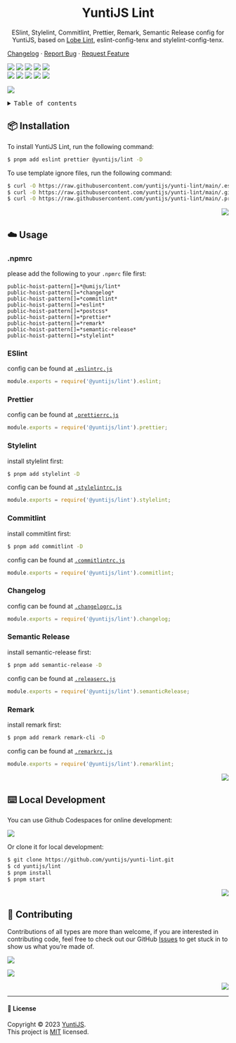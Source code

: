 <a name="readme-top"></a>

<div align="center">

<h1>YuntiJS Lint</h1>

ESlint, Stylelint, Commitlint, Prettier, Remark, Semantic Release config for YuntiJS, based on [Lobe Lint][lobe-int-link], eslint-config-tenx and stylelint-config-tenx.

</div>

[Changelog](./CHANGELOG.md) · [Report Bug][issues-link] · [Request Feature][issues-link]

<!-- SHIELD GROUP -->

[![][npm-release-shield]][npm-release-link]
[![][npm-downloads-shield]][npm-downloads-link]
[![][github-releasedate-shield]][github-releasedate-link]
[![][github-action-test-shield]][github-action-test-link]
[![][github-action-release-shield]][github-action-release-link]<br/>
[![][github-contributors-shield]][github-contributors-link]
[![][github-forks-shield]][github-forks-link]
[![][github-stars-shield]][github-stars-link]
[![][github-issues-shield]][github-issues-link]
[![][github-license-shield]][github-license-link]

</div>

![](https://raw.githubusercontent.com/andreasbm/readme/main/assets/lines/rainbow.png)

<details>
<summary><kbd>Table of contents</kbd></summary>

#### TOC

- [📦 Installation](#-installation)
- [☁️ Usage](#️-usage)
  - [.npmrc](#npmrc)
  - [ESlint](#eslint)
  - [Prettier](#prettier)
  - [Stylelint](#stylelint)
  - [Commitlint](#commitlint)
  - [Changelog](#changelog)
  - [Semantic Release](#semantic-release)
  - [Remark](#remark)
- [⌨️ Local Development](#️-local-development)
- [🤝 Contributing](#-contributing)

####

</details>

## 📦 Installation

To install YuntiJS Lint, run the following command:

```bash
$ pnpm add eslint prettier @yuntijs/lint -D
```

To use template ignore files, run the following command:

```bash
$ curl -O https://raw.githubusercontent.com/yuntijs/yunti-lint/main/.eslintignore
$ curl -O https://raw.githubusercontent.com/yuntijs/yunti-lint/main/.gitignore
$ curl -O https://raw.githubusercontent.com/yuntijs/yunti-lint/main/.prettierignore
```

<div align="right">

[![][back-to-top]](#readme-top)

</div>

## ☁️ Usage

### .npmrc

please add the following to your `.npmrc` file first:

```text
public-hoist-pattern[]=*@umijs/lint*
public-hoist-pattern[]=*changelog*
public-hoist-pattern[]=*commitlint*
public-hoist-pattern[]=*eslint*
public-hoist-pattern[]=*postcss*
public-hoist-pattern[]=*prettier*
public-hoist-pattern[]=*remark*
public-hoist-pattern[]=*semantic-release*
public-hoist-pattern[]=*stylelint*
```

### ESlint

config can be found at [`.eslintrc.js`](/src/eslint/index.ts)

```js
module.exports = require('@yuntijs/lint').eslint;
```

### Prettier

config can be found at [`.prettierrc.js`](/src/prettier/index.ts)

```js
module.exports = require('@yuntijs/lint').prettier;
```

### Stylelint

install stylelint first:

```bash
$ pnpm add stylelint -D
```

config can be found at [`.stylelintrc.js`](/src/stylelint/index.ts)

```js
module.exports = require('@yuntijs/lint').stylelint;
```

### Commitlint

install commitlint first:

```bash
$ pnpm add commitlint -D
```

config can be found at [`.commitlintrc.js`](/src/commitlint/index.ts)

```js
module.exports = require('@yuntijs/lint').commitlint;
```

### Changelog

config can be found at [`.changelogrc.js`](/src/changelog/index.ts)

```js
module.exports = require('@yuntijs/lint').changelog;
```

### Semantic Release

install semantic-release first:

```bash
$ pnpm add semantic-release -D
```

config can be found at [`.releaserc.js`](/src/semantic-release/index.ts)

```js
module.exports = require('@yuntijs/lint').semanticRelease;
```

### Remark

install remark first:

```bash
$ pnpm add remark remark-cli -D
```

config can be found at [`.remarkrc.js`](/src/remarklint/index.ts)

```js
module.exports = require('@yuntijs/lint').remarklint;
```

<div align="right">

[![][back-to-top]](#readme-top)

</div>

## ⌨️ Local Development

You can use Github Codespaces for online development:

[![][codespaces-shield]][codespaces-link]

Or clone it for local development:

```bash
$ git clone https://github.com/yuntijs/yunti-lint.git
$ cd yuntijs/lint
$ pnpm install
$ pnpm start
```

<div align="right">

[![][back-to-top]](#readme-top)

</div>

## 🤝 Contributing

Contributions of all types are more than welcome, if you are interested in contributing code, feel free to check out our GitHub [Issues][github-issues-link] to get stuck in to show us what you’re made of.

[![][pr-welcome-shield]][pr-welcome-link]

[![][contributors-contrib]][contributors-url]

<div align="right">

[![][back-to-top]](#readme-top)

</div>

---

#### 📝 License

Copyright © 2023 [YuntiJS][profile-link]. <br />
This project is [MIT](./LICENSE) licensed.

<!-- LINK GROUP -->

[back-to-top]: https://img.shields.io/badge/-BACK_TO_TOP-151515?style=flat-square
[codespaces-link]: https://codespaces.new/yuntijs/yunti-lint
[codespaces-shield]: https://github.com/codespaces/badge.svg
[contributors-contrib]: https://contrib.rocks/image?repo=yuntijs/yunti-lint
[contributors-url]: https://github.com/yuntijs/yunti-lint/graphs/contributors
[github-action-release-link]: https://github.com/yuntijs/yunti-lint/actions/workflows/release.yml
[github-action-release-shield]: https://img.shields.io/github/actions/workflow/status/yuntijs/yunti-lint/release.yml?label=release&labelColor=black&logo=githubactions&logoColor=white&style=flat-square
[github-action-test-link]: https://github.com/yuntijs/yunti-lint/actions/workflows/test.yml
[github-action-test-shield]: https://img.shields.io/github/actions/workflow/status/yuntijs/yunti-lint/test.yml?label=test&labelColor=black&logo=githubactions&logoColor=white&style=flat-square
[github-contributors-link]: https://github.com/yuntijs/yunti-lint/graphs/contributors
[github-contributors-shield]: https://img.shields.io/github/contributors/yuntijs/yunti-lint?color=c4f042&labelColor=black&style=flat-square
[github-forks-link]: https://github.com/yuntijs/yunti-lint/network/members
[github-forks-shield]: https://img.shields.io/github/forks/yuntijs/yunti-lint?color=8ae8ff&labelColor=black&style=flat-square
[github-issues-link]: https://github.com/yuntijs/yunti-lint/issues
[github-issues-shield]: https://img.shields.io/github/issues/yuntijs/yunti-lint?color=ff80eb&labelColor=black&style=flat-square
[github-license-link]: https://github.com/yuntijs/yunti-lint/blob/main/LICENSE
[github-license-shield]: https://img.shields.io/github/license/yuntijs/yunti-lint?color=white&labelColor=black&style=flat-square
[github-releasedate-link]: https://github.com/yuntijs/yunti-lint/releases
[github-releasedate-shield]: https://img.shields.io/github/release-date/yuntijs/yunti-lint?labelColor=black&style=flat-square
[github-stars-link]: https://github.com/yuntijs/yunti-lint/network/stargazers
[github-stars-shield]: https://img.shields.io/github/stars/yuntijs/yunti-lint?color=ffcb47&labelColor=black&style=flat-square
[issues-link]: https://github.com/yuntijs/yunti-lint/issues/new/choose
[lobe-int-link]: https://github.com/lobehub/lobe-lint
[npm-downloads-link]: https://www.npmjs.com/package/@yuntijs/lint
[npm-downloads-shield]: https://img.shields.io/npm/dt/@yuntijs/lint?labelColor=black&style=flat-square
[npm-release-link]: https://www.npmjs.com/package/@yuntijs/lint
[npm-release-shield]: https://img.shields.io/npm/v/@yuntijs/lint?color=369eff&labelColor=black&logo=npm&logoColor=white&style=flat-square
[pr-welcome-link]: https://github.com/yuntijs/yunti-ui/pulls
[pr-welcome-shield]: https://img.shields.io/badge/☁️_pr_welcome-%E2%86%92-ffcb47?labelColor=black&style=for-the-badge
[profile-link]: https://github.com/yuntijs
